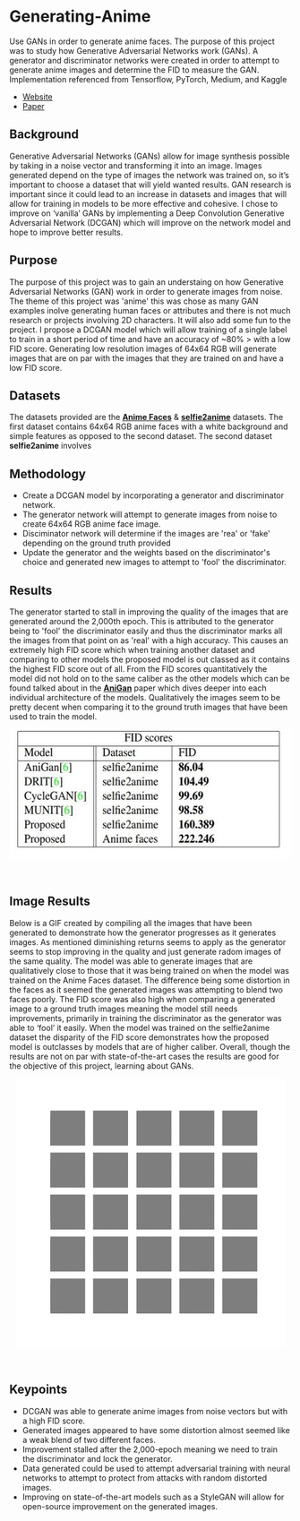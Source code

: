 # Generating-Anime
Use GANs in order to generate anime faces. The purpose of this project was to study how Generative Adversarial Networks work (GANs). A generator and discriminator networks were created in order to attempt to generate anime images and determine the FID to measure the GAN. Implementation referenced from Tensorflow, PyTorch, Medium, and Kaggle
* [Website](https://sites.google.com/view/cs4973-generatinganime-project/home)
* [Paper](https://drive.google.com/file/d/1B4UdUdyV7OtnVbHd2g_-ZEWAP0GTjKJT/view?usp=sharing)
## Background
Generative Adversarial Networks (GANs) allow for image synthesis possible by taking in a noise vector and transforming it into an image. Images generated depend on the type of images the network was trained on, so it’s important to choose a dataset that will yield wanted results. GAN research is important since it could lead to an increase in datasets and images that will allow for training in models to be more effective and cohesive. I chose to improve on ‘vanilla’ GANs by implementing a Deep Convolution Generative Adversarial Network (DCGAN) which will improve on the network model and hope to improve better results.

## Purpose
The purpose of this project was to gain an understaing on how Generative Adversarial Networks (GAN) work in order to generate images from noise.
The theme of this project was 'anime' this was chose as many GAN examples inolve generating human faces or attributes and there is not much research or
projects involving 2D characters. It will also add some fun to the project. I propose a DCGAN model which will allow training of a single label to train in a short period of time and have an accuracy of ~80% > with a low FID score. Generating low resolution images of 64x64 RGB will generate images that are on par with the images that they are trained on and have a low FID score.
## Datasets
The datasets provided are the [**Anime Faces**](https://www.kaggle.com/soumikrakshit/anime-faces) & [**selfie2anime**](https://www.kaggle.com/arnaud58/selfie2anime) datasets. The first dataset contains 64x64 RGB anime faces with a white background and simple features as opposed to the second dataset. The second dataset **selfie2anime** involves 
## Methodology
* Create a DCGAN model by incorporating a generator and discriminator network.
* The generator network will attempt to generate images from noise to create 64x64 RGB anime face image.
* Disciminator network will determine if the images are 'rea' or 'fake' depending on the ground truth provided
* Update the generator and the weights based on the discriminator's choice and generated new images to attempt to 'fool' the discriminator.
## Results
The generator started to stall in improving the quality of the images that are generated around the 2,000th epoch. This is attributed to the generator being to 'fool' the discriminator easily and thus the discriminator marks all the images from that point on as 'real' with a high accuracy. This causes an extremely high FID score which when training another dataset and comparing to other models the proposed model is out classed as it contains the highest FID score out of all. 
From the FID scores quantitatively the  model did not hold on to the same caliber as the other models which can be found talked about in the [**AniGan**](https://arxiv.org/abs/2102.12593) paper which dives deeper into each individual architecture of the models. Qualitatively the images seem to be pretty decent when comparing it to the ground truth images that have been used to train the model. <br />
<p align="center">
  <img width="543" height="232" src="https://github.com/tsusdere/Generating-Anime/blob/main/results/FID%20table.JPG">
</p><br />

## Image Results
Below is a GIF created by compiling all the images that have been generated to demonstrate how the generator progresses as it generates images. As mentioned diminishing returns seems to apply as the generator seems to stop improving in the quality and just generate radom images of the same quality. The model was able to generate images that are qualitatively close to those that it was being trained on when the model was trained on the Anime Faces dataset. The difference being some distortion in the faces as it seemed the generated images was attempting to blend two faces poorly. The FID score was also high when comparing a generated image to a ground truth images meaning the model still needs improvements, primarily in training the discriminator as the generator was able to ‘fool’ it easily. When the model was trained on the selfie2anime dataset the disparity of the FID score demonstrates how the proposed model is outclasses by models that are of higher caliber. Overall, though the results are not on par with state-of-the-art cases the results are good for the objective of this project, learning about GANs.

<p align="center">
  <img width="480" height="480" src="https://github.com/tsusdere/Generating-Anime/blob/main/results/Animated%20GIF.gif">
</p><br />

## Keypoints
* DCGAN was able to generate anime images from noise vectors but with a high FID score.
* Generated images appeared to have some distortion almost seemed like a weak blend of two different faces.
* Improvement stalled after the 2,000-epoch meaning we need to train the discriminator and lock the generator.
* Data generated could be used to attempt adversarial training with neural networks to attempt to protect from attacks with random distorted images.
* Improving on state-of-the-art models such as a StyleGAN will allow for open-source improvement on the generated images.

